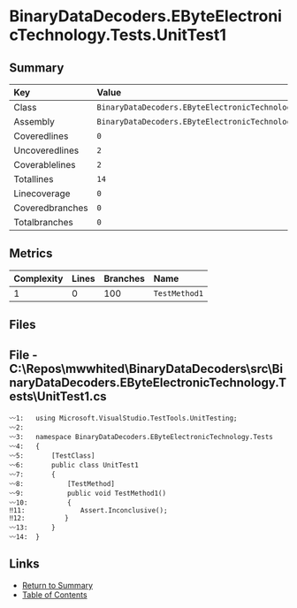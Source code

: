 ﻿# BinaryDataDecoders.EByteElectronicTechnology.Tests.UnitTest1

## Summary

| Key             | Value                                                          |
| :-------------- | :------------------------------------------------------------- |
| Class           | `BinaryDataDecoders.EByteElectronicTechnology.Tests.UnitTest1` |
| Assembly        | `BinaryDataDecoders.EByteElectronicTechnology.Tests`           |
| Coveredlines    | `0`                                                            |
| Uncoveredlines  | `2`                                                            |
| Coverablelines  | `2`                                                            |
| Totallines      | `14`                                                           |
| Linecoverage    | `0`                                                            |
| Coveredbranches | `0`                                                            |
| Totalbranches   | `0`                                                            |

## Metrics

| Complexity | Lines | Branches | Name          |
| :--------- | :---- | :------- | :------------ |
| 1          | 0     | 100      | `TestMethod1` |

## Files

## File - C:\Repos\mwwhited\BinaryDataDecoders\src\BinaryDataDecoders.EByteElectronicTechnology.Tests\UnitTest1.cs

```CSharp
〰1:   using Microsoft.VisualStudio.TestTools.UnitTesting;
〰2:   
〰3:   namespace BinaryDataDecoders.EByteElectronicTechnology.Tests
〰4:   {
〰5:       [TestClass]
〰6:       public class UnitTest1
〰7:       {
〰8:           [TestMethod]
〰9:           public void TestMethod1()
〰10:          {
‼11:              Assert.Inconclusive();
‼12:          }
〰13:      }
〰14:  }
```

## Links

* [Return to Summary](Summary.md)
* [Table of Contents](../TOC.md)

